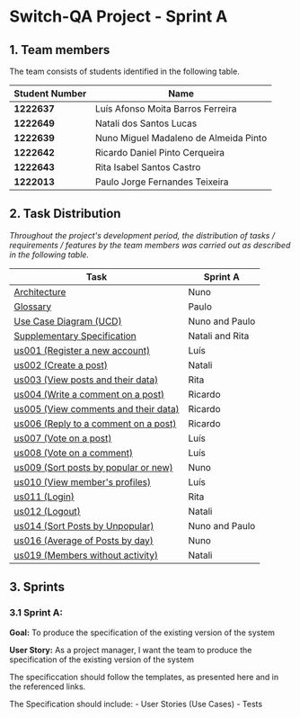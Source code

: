 # Switch-QA Project - Sprint A

## 1. Team members

The team consists of students identified in the following table.

| Student Number | Name              |
|----------------|-------------------|
| **1222637**    | Luís Afonso Moita Barros Ferreira |
| **1222649**    | Natali dos Santos Lucas |
| **1222639**    | Nuno Miguel Madaleno de Almeida Pinto  |
| **1222642**    | Ricardo Daniel Pinto Cerqueira |
| **1222643**    | Rita Isabel Santos Castro |
| **1222013**    | Paulo Jorge Fernandes Teixeira |


## 2. Task Distribution
_Throughout the project's development period, the distribution of _tasks / requirements / features_ by the team members
was carried out as described in the following table._

| Task                                         | Sprint A                                                  | 
|----------------------------------------------|----------------------------------------------------------|
| [Architecture](../sprintA/global-artifacts/00.architecture/architecture.md)                | Nuno                                                     | 
| [Glossary](../sprintA/global-artifacts/01.requirements-engineering/glossary.md)            | Paulo                                                    | 
| [Use Case Diagram (UCD)](../sprintA/global-artifacts/01.requirements-engineering/use-case-diagram.md)      | Nuno and Paulo                                          | 
| [Supplementary Specification](../sprintA/global-artifacts/01.requirements-engineering/supplementary-specification.md) | Natali and Rita                                        | 
| [us001 (Register a new account)](../sprintA/us001/readme.md)                               | Luís                                                    |
| [us002 (Create a post)](../sprintA/us002/readme.md)                                        | Natali                                                  |
| [us003 (View posts and their data)](../sprintA/us003/readme.md)                            | Rita                                                    |
| [us004 (Write a comment on a post)](../sprintA/us004/readme.md)                            | Ricardo                                                 |
| [us005 (View comments and their data)](../sprintA/us005/readme.md)                         | Ricardo                                                 |
| [us006 (Reply to a comment on a post)](../sprintA/us006/readme.md)                         | Ricardo                                                 |
| [us007 (Vote on a post)](../sprintA/us007/readme.md)                                       | Luís                                                    |
| [us008 (Vote on a comment)](../sprintA/us008/readme.md)                                    | Luís                                                    |
| [us009 (Sort posts by popular or new)](../sprintA/us009/readme.md)                         | Nuno                                                    |
| [us010 (View member's profiles)](../sprintA/us010/readme.md)                               | Luís                                                    |
| [us011 (Login)](../sprintA/us011/readme.md)                                                | Rita                                                    |
| [us012 (Logout)](../sprintA/us012/readme.md)                                               | Natali                                                  |
| [us014 (Sort Posts by Unpopular)](../sprintA/us014/readme.md)                              | Nuno and Paulo                                          |
| [us016 (Average of Posts by day)](../sprintA/us016/readme.md)                              | Nuno                                                    |
| [us019 (Members without activity)](../sprintA/us019/readme.md)                             | Natali                                                  |


## 3. Sprints

### 3.1 Sprint A:

**Goal:** To produce the specification of the existing version of the system

**User Story:** As a project manager, I want the team to produce the specification of the existing version of the system

The specificcation should follow the templates, as presented here and in the referenced links.

The Specification should include:
    - User Stories (Use Cases)
    - Tests


